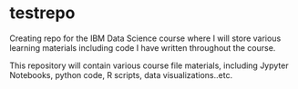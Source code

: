 # testrepo
Creating repo for the IBM Data Science course where I will store various learning materials including code I have written throughout the course.


This repository will contain various course file materials, including Jypyter Notebooks, python code, R scripts, data visualizations..etc.
